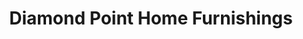 ---
title: "Diamond Point Home Furnishings"
url: /baltimore/diamond-point-home-furnishings/
shop: furniture
---